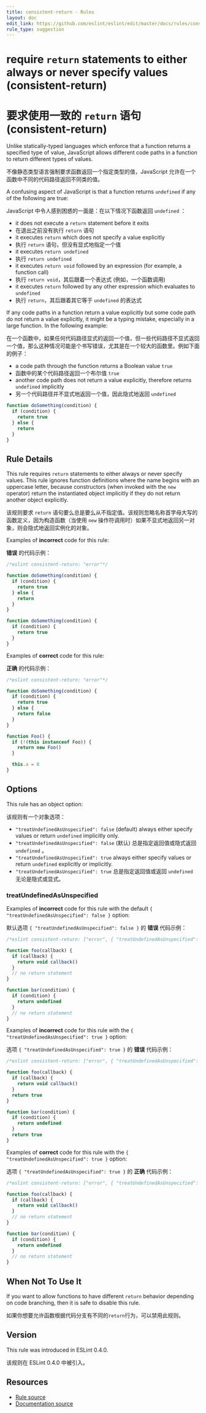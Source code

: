 ```yaml
---
title: consistent-return - Rules
layout: doc
edit_link: https://github.com/eslint/eslint/edit/master/docs/rules/consistent-return.md
rule_type: suggestion
---
```


<!-- Note: No pull requests accepted for this file. See README.md in the root directory for details. -->

# require `return` statements to either always or never specify values (consistent-return)

# 要求使用一致的 `return` 语句 (consistent-return)

Unlike statically-typed languages which enforce that a function returns a specified type of value, JavaScript allows different code paths in a function to return different types of values.

不像静态类型语言强制要求函数返回一个指定类型的值，JavaScript 允许在一个函数中不同的代码路径返回不同类的值。

A confusing aspect of JavaScript is that a function returns `undefined` if any of the following are true:

JavaScript 中令人感到困惑的一面是：在以下情况下函数返回 `undefined` ：

- it does not execute a `return` statement before it exits
- 在退出之前没有执行 `return` 语句
- it executes `return` which does not specify a value explicitly
- 执行 `return` 语句，但没有显式地指定一个值
- it executes `return undefined`
- 执行 `return undefined`
- it executes `return void` followed by an expression (for example, a function call)
- 执行 `return void`，其后跟着一个表达式 (例如，一个函数调用)
- it executes `return` followed by any other expression which evaluates to `undefined`
- 执行 `return`，其后跟着其它等于 `undefined` 的表达式

If any code paths in a function return a value explicitly but some code path do not return a value explicitly, it might be a typing mistake, especially in a large function. In the following example:

在一个函数中，如果任何代码路径显式的返回一个值，但一些代码路径不显式返回一个值，那么这种情况可能是个书写错误，尤其是在一个较大的函数里。例如下面的例子：

- a code path through the function returns a Boolean value `true`
- 函数中的某个代码路径返回一个布尔值 `true`
- another code path does not return a value explicitly, therefore returns `undefined` implicitly
- 另一个代码路径并不显式地返回一个值，因此隐式地返回 `undefined`

```js
function doSomething(condition) {
  if (condition) {
    return true
  } else {
    return
  }
}
```

## Rule Details

This rule requires `return` statements to either always or never specify values. This rule ignores function definitions where the name begins with an uppercase letter, because constructors (when invoked with the `new` operator) return the instantiated object implicitly if they do not return another object explicitly.

该规则要求 `return` 语句要么总是要么从不指定值。该规则忽略名称首字母大写的函数定义，因为构造函数（当使用 `new` 操作符调用时）如果不显式地返回另一对象，则会隐式地返回实例化的对象。

Examples of **incorrect** code for this rule:

**错误** 的代码示例：

```js
/*eslint consistent-return: "error"*/

function doSomething(condition) {
  if (condition) {
    return true
  } else {
    return
  }
}

function doSomething(condition) {
  if (condition) {
    return true
  }
}
```

Examples of **correct** code for this rule:

**正确** 的代码示例：

```js
/*eslint consistent-return: "error"*/

function doSomething(condition) {
  if (condition) {
    return true
  } else {
    return false
  }
}

function Foo() {
  if (!(this instanceof Foo)) {
    return new Foo()
  }

  this.a = 0
}
```

## Options

This rule has an object option:

该规则有一个对象选项：

- `"treatUndefinedAsUnspecified": false` (default) always either specify values or return `undefined` implicitly only.
- `"treatUndefinedAsUnspecified": false` (默认) 总是指定返回值或隐式返回 `undefined` 。
- `"treatUndefinedAsUnspecified": true` always either specify values or return `undefined` explicitly or implicitly.
- `"treatUndefinedAsUnspecified": true` 总是指定返回值或返回 `undefined` 无论是隐式或显式。

### treatUndefinedAsUnspecified

Examples of **incorrect** code for this rule with the default `{ "treatUndefinedAsUnspecified": false }` option:

默认选项 `{ "treatUndefinedAsUnspecified": false }` 的 **错误** 代码示例：

```js
/*eslint consistent-return: ["error", { "treatUndefinedAsUnspecified": false }]*/

function foo(callback) {
  if (callback) {
    return void callback()
  }
  // no return statement
}

function bar(condition) {
  if (condition) {
    return undefined
  }
  // no return statement
}
```

Examples of **incorrect** code for this rule with the `{ "treatUndefinedAsUnspecified": true }` option:

选项 `{ "treatUndefinedAsUnspecified": true }` 的 **错误** 代码示例：

```js
/*eslint consistent-return: ["error", { "treatUndefinedAsUnspecified": true }]*/

function foo(callback) {
  if (callback) {
    return void callback()
  }
  return true
}

function bar(condition) {
  if (condition) {
    return undefined
  }
  return true
}
```

Examples of **correct** code for this rule with the `{ "treatUndefinedAsUnspecified": true }` option:

选项 `{ "treatUndefinedAsUnspecified": true }` 的 **正确** 代码示例：

```js
/*eslint consistent-return: ["error", { "treatUndefinedAsUnspecified": true }]*/

function foo(callback) {
  if (callback) {
    return void callback()
  }
  // no return statement
}

function bar(condition) {
  if (condition) {
    return undefined
  }
  // no return statement
}
```

## When Not To Use It

If you want to allow functions to have different `return` behavior depending on code branching, then it is safe to disable this rule.

如果你想要允许函数根据代码分支有不同的`return`行为，可以禁用此规则。

## Version

This rule was introduced in ESLint 0.4.0.

该规则在 ESLint 0.4.0 中被引入。

## Resources

- [Rule source](https://github.com/eslint/eslint/tree/master/lib/rules/consistent-return.js)
- [Documentation source](https://github.com/eslint/eslint/tree/master/docs/rules/consistent-return.md)

